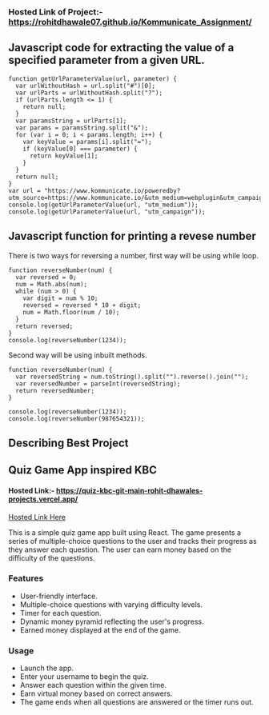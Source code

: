 ### Hosted Link of Project:- https://rohitdhawale07.github.io/Kommunicate_Assignment/
## Javascript code for extracting the value of a specified parameter from a given URL.
``` 
function getUrlParameterValue(url, parameter) {
  var urlWithoutHash = url.split("#")[0];
  var urlParts = urlWithoutHash.split("?");
  if (urlParts.length <= 1) {
    return null;
  }
  var paramsString = urlParts[1];
  var params = paramsString.split("&");
  for (var i = 0; i < params.length; i++) {
    var keyValue = params[i].split("=");
    if (keyValue[0] === parameter) {
      return keyValue[1];
    }
  }
  return null;
}
var url = "https://www.kommunicate.io/poweredby?utm_source=https://www.kommunicate.io/&utm_medium=webplugin&utm_campaign=poweredby";
console.log(getUrlParameterValue(url, "utm_medium")); 
console.log(getUrlParameterValue(url, "utm_campaign"));
```

##  Javascript function for printing a revese number
There is two ways for reversing a number, first way will be using while loop.
```
function reverseNumber(num) {
  var reversed = 0;
  num = Math.abs(num);
  while (num > 0) {
    var digit = num % 10;
    reversed = reversed * 10 + digit;
    num = Math.floor(num / 10);
  }
  return reversed;
}
console.log(reverseNumber(1234));
```
Second way will be using inbuilt methods.
```
function reverseNumber(num) {
  var reversedString = num.toString().split("").reverse().join("");
  var reversedNumber = parseInt(reversedString);
  return reversedNumber;
}

console.log(reverseNumber(1234));
console.log(reverseNumber(987654321));

```

## Describing Best Project
## Quiz Game App inspired KBC
#### Hosted Link:- https://quiz-kbc-git-main-rohit-dhawales-projects.vercel.app/
[Hosted Link Here](https://quiz-kbc-git-main-rohit-dhawales-projects.vercel.app/)

This is a simple quiz game app built using React. 
The game presents a series of multiple-choice questions to the user and tracks their progress as they answer each question. 
The user can earn money based on the difficulty of the questions.

### Features

- User-friendly interface.
- Multiple-choice questions with varying difficulty levels.
- Timer for each question.
- Dynamic money pyramid reflecting the user's progress.
- Earned money displayed at the end of the game.

 ### Usage
- Launch the app.
- Enter your username to begin the quiz.
- Answer each question within the given time.
- Earn virtual money based on correct answers.
- The game ends when all questions are answered or the timer runs out.
